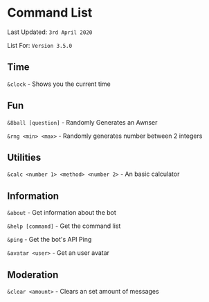 # Command List
Last Updated: ``3rd April 2020``

List For: ``Version 3.5.0``
## Time
``&clock`` - Shows you the current time

## Fun
``&8ball [question]`` - Randomly Generates an Awnser

``&rng <min> <max>`` - Randomly generates number between 2 integers

## Utilities
``&calc <number 1> <method> <number 2>`` - An basic calculator

## Information
``&about`` - Get information about the bot

``&help [command]`` - Get the command list

``&ping`` - Get the bot's API Ping

``&avatar <user>`` - Get an user avatar

## Moderation
``&clear <amount>`` - Clears an set amount of messages
